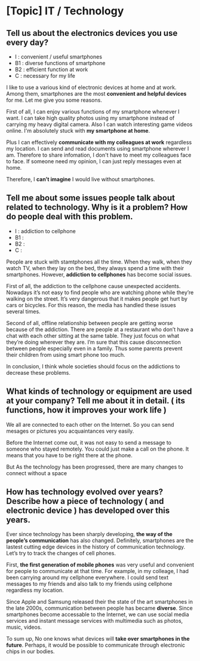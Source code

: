# [Topic] IT / Technology

## Tell us about the electronics devices you use every day?

- I : convenient / useful smartphones 
- B1 : diverse functions of smartphone  
- B2 : efficient function at work
- C : necessary for my life

I like to use a various kind of electronic devices at home and at work. Among them, smartphones are the most **convenient and helpful devices** for me. Let me give you some reasons.

First of all, I can enjoy various functions of my smartphone whenever I want. I can take high quality photos using my smartphone instead of carrying my heavy digital camera. Also I can watch interesting game videos online. I'm absolutely stuck with **my smartphone at home**.

Plus I can effectively **communicate with my colleagues at work** regardless my location. I can send and read documents using smartphone wherever I am. Therefore to share infomation, I don't have to meet my colleagues face to face. If someone need my opinion, I can just reply messages even at home.

Therefore, I **can’t imagine** I would live without smartphones.

## Tell me about some issues people talk about related to technology. Why is it a problem? How do people deal with this problem.

- I : addiction to cellphone
- B1 :
- B2 :
- C : 

People are stuck with stamtphones all the time. When they walk, when they watch TV, when they lay on the bed, they always spend a time with their smartphones. However, **addiction to cellphones** has become social issues.

First of all, the addiction to the cellphone cause unexpected accidents. Nowadays it’s not easy to find people who are watching phone while they’re walking on the street. It’s very dangerous that it makes people get hurt by cars or bicycles. For this reason, the media has handled these issues several times.

Second of all, offline relationship between people are getting worse because of the addiction. There are people at a restaurant who don’t have a chat with each other sitting at the same table. They just focus on what they’re doing  wherever they are. I’m sure that this cause disconnection between people especially even in a family. Thus some parents prevent their children from using smart phone too much.

In conclusion, I think whole societies should focus on the addictions to decrease these problems.

## What kinds of technology or equipment are used at your company? Tell me about it in detail. ( its functions, how it improves your work life )

We all are connected to each other on the Internet. So you can send mesages or pictures you acquaintances very easily. 

Before the Internet come out, it was not easy to send a message to someone who stayed remotely. You could just make a call on the phone. It means that you have to be right there at the phone. 

But As the technology has been progressed, there are many changes to connect without a space

## How has technology evolved over years? Describe how a piece of technology ( and electronic device ) has developed over this years.
 
Ever since technology has been sharply developing, **the way of the people’s communication** has also changed. Definitely, smartphones are the lastest cutting edge devices in the history of communication technology. Let’s try to track the changes of cell phones.

First, **the first generation of mobile phones** was very useful and convenient for people to communicate at that time. For example, in my colleage, I had been carrying around my cellphone everywhere. I could send text messages to my friends and also talk to my friends using cellphone regardless my location.

Since Apple and Samsung released their the state of the art smartphones in the late 2000s, communication between people has became **diverse**. Since smartphones become accessable to the Internet, we can use social media services and instant message services with multimedia such as photos, music, videos.

To sum up, No one knows what devices will **take over smartphones in the future**. Perhaps, it would be possible to communicate through electronic chips in our bodies.

